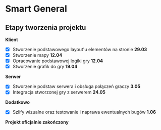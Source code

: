 # Smart General

## Etapy tworzenia projektu

**Klient**

 - [x] Stworzenie podstawowego layout'u elementów na stronie **29.03**
 - [x] Stworzenie mapy **12.04**
 - [x] Opracowanie podstawowej logiki gry **12.04**
 - [x] Stworzenie grafik do gry **19.04**
 
 **Serwer**
 
 - [x] Stworzenie podstaw serwera i obsługa połączeń graczy **3.05**
 - [x] Integracja stworzonej gry z serwerem **24.05**
 
 **Dodatkowo**
 
 - [x] Szlify wizualne oraz testowanie i naprawa ewentualnych bugów **1.06**
 
 **Projekt oficjalnie zakończony**
